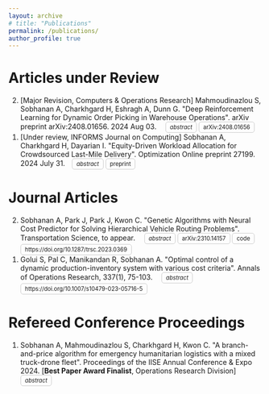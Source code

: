 ```yaml
---
layout: archive
# title: "Publications"
permalink: /publications/
author_profile: true
---
```


<style>
.justified-text {
    text-align: justify;
}
</style>

<!-- {% if site.author.googlescholar %}
  <div class="wordwrap">You can also find my articles on <a href="{{site.author.googlescholar}}">my Google Scholar profile</a>.</div>
{% endif %} -->


<!-- {% include base_path %}

{% for post in site.publications reversed %}
  {% include archive-single.html %}
{% endfor %} -->


# Articles under Review
<ol reversed>
<li> [Major Revision, Computers & Operations Research] Mahmoudinazlou S, Sobhanan A, Charkhgard H, Eshragh A, Dunn G. "Deep Reinforcement Learning for Dynamic Order Picking in Warehouse Operations". arXiv preprint arXiv:2408.01656. 2024 Aug 03. <span style="display: inline-block; width: 10px;"></span>
    <details style="display: inline-block; font-size: 80%;">
    <summary style="display: inline-block; border: 1px solid #ccc; padding: 3px 8px; border-radius: 5px; cursor: pointer;"><em>abstract</em></summary>
    <br>
    <div class="justified-text">
    Order picking is a crucial operation in warehouses that significantly impacts overall efficiency and profitability. This study addresses the dynamic order picking problem, a significant concern in modern warehouse management where real-time adaptation to fluctuating order arrivals and efficient picker routing are crucial. Traditional methods, often assuming fixed order sets, fall short in this dynamic environment. We utilize Deep Reinforcement Learning (DRL) as a solution methodology to handle the inherent uncertainties in customer demands. We focus on a single-block warehouse with an autonomous picking device, eliminating human behavioral factors. Our DRL framework enables the dynamic optimization of picker routes, significantly reducing order throughput times, especially under high order arrival rates. Experiments demonstrate a substantial decrease in order throughput time and unfulfilled orders compared to benchmark algorithms. We further investigate integrating a hyperparameter in the reward function that allows for flexible balancing between distance traveled and order completion time. Finally, we demonstrate the robustness of our DRL model for out-of-sample test instances.
    </div>
    </details>
    <summary style="display: inline-block; border: 1px solid #ccc; padding: 3px 8px; border-radius: 5px; font-size: 80%"> 
    <a href="https://arxiv.org/abs/2408.01656" style="text-decoration: none; color: inherit;">
    arXiv:2408.01656
    </a> 
    </summary>
</li>


<li> [Under review, INFORMS Journal on Computing] Sobhanan A, Charkhgard H, Dayarian I. "Equity-Driven Workload Allocation for Crowdsourced Last-Mile Delivery". Optimization Online preprint 27199. 2024 July 31.<span style="display: inline-block; width: 10px;"></span>
    <details style="display: inline-block; font-size: 80%;">
    <summary style="display: inline-block; border: 1px solid #ccc; padding: 3px 8px; border-radius: 5px; cursor: pointer;"><em>abstract</em></summary>
    <br>
    <div class="justified-text">
    Crowdshipping, a rapidly growing approach in Last-Mile Delivery (LMD), relies on independent crowdworkers for delivery orders. Building a sustainable network of crowdshippers is essential for the survival and growth of such systems, while their participation is primarily motivated by fair pay. Additionally, the financial well-being of crowdworkers is sensitive to fair compensation, especially for those who depend on crowdwork as their main source of income. Therefore, equitable workload allocation and compensation mechanisms in crowdsourcing platforms will benefit both platforms and crowdworkers. We aim to answer several questions gig-economy platforms interested in fair pay may ask: How to measure equity, assess the cost benefits, and manage potential drawbacks? Our main contribution is the proposal of a practical equity-oriented framework tailored to crowdshipping within an LMD environment. This framework draws inspiration from the real-world operations of a group of crowdshipping platforms and operates in real-time. At its core is a bi-objective optimization process that balances equity and cost, aiming to address the study's main research questions. Built on a theoretical foundation, it enables the use of various equity measures and allows us to identify the equity measure that most reliably explores the trade-offs between cost and equity. We show that even a marginal sacrifice in cost efficiency (e.g., 2.5%) can significantly improve equity, potentially up to 39%. We provide actionable recommendations for practitioners, offering insights into selecting equity measures. We demonstrate that significant improvements in pay equity can be achieved with minimal increases in company's operational costs. Our experiments reveal that the best level of equity is achieved when the pool of employed crowdshippers is kept as small as possible. We quantify the loss of high and low-performing crowdshippers as the crowdshipper pool size increases, offering further insights for workforce management.
    </div>
    </details>
    <summary style="display: inline-block; border: 1px solid #ccc; padding: 3px 8px; border-radius: 5px; font-size: 80%"> 
    <a href="https://optimization-online.org/?p=27199" style="text-decoration: none; color: inherit;">
    preprint
    </a> 
    </summary>
</li>

</ol>

# Journal Articles

<ol reversed>

<li> Sobhanan A, Park J, Park J, Kwon C. "Genetic Algorithms with Neural Cost Predictor for Solving Hierarchical Vehicle Routing Problems". Transportation Science, to appear. <span style="display: inline-block; width: 10px;"></span>
    <details style="display: inline-block; font-size: 80%;">
    <summary style="display: inline-block; border: 1px solid #ccc; padding: 3px 8px; border-radius: 5px; cursor: pointer;"><em>abstract</em></summary>
    <br>
    <div class="justified-text">
    When vehicle routing decisions are intertwined with higher-level decisions, the resulting optimization problems pose significant challenges for computation. Examples are the multi-depot vehicle routing problem (MDVRP), where customers are assigned to depots before delivery, and the capacitated location routing problem (CLRP), where the locations of depots should be determined first. A simple and straightforward approach for such hierarchical problems would be to separate the higher-level decisions from the complicated vehicle routing decisions. For each higher-level decision candidate, we may evaluate the underlying vehicle routing problems to assess the candidate. As this approach requires solving vehicle routing problems multiple times, it has been regarded as impractical in most cases. We propose a novel deep-learning-based approach called Genetic Algorithm with Neural Cost Predictor (GANCP) to tackle the challenge and simplify algorithm developments. For each higher-level decision candidate, we predict the objective function values of the underlying vehicle routing problems using a pre-trained graph neural network without actually solving the routing problems. In particular, our proposed neural network learns the objective values of the HGS-CVRP open-source package that solves capacitated vehicle routing problems. Our numerical experiments show that this simplified approach is effective and efficient in generating high-quality solutions for both MDVRP and CLRP and has the potential to expedite algorithm developments for complicated hierarchical problems. We provide computational results evaluated in the standard benchmark instances used in the literature.
    </div>
    </details>
    <summary style="display: inline-block; border: 1px solid #ccc; padding: 3px 8px; border-radius: 5px; font-size: 80%"> 
    <a href="https://arxiv.org/abs/2310.14157" style="text-decoration: none; color: inherit;">
    arXiv:2310.14157
    </a> 
    </summary>
    <summary style="display: inline-block; border: 1px solid #ccc; padding: 3px 8px; border-radius: 5px; font-size: 80%"> 
    <a href="https://github.com/abhaysobhanan/GANCP" style="text-decoration: none; color: inherit;">
    code
    </a> 
    </summary>
    <summary style="display: inline-block; border: 1px solid #ccc; padding: 3px 8px; border-radius: 5px; font-size: 80%"> 
    <a href="https://doi.org/10.1287/trsc.2023.0369" style="text-decoration: none; color: inherit;">
    https://doi.org/10.1287/trsc.2023.0369
    </a> 
    </summary>
</li>


<li> Golui S, Pal C, Manikandan R, Sobhanan A. "Optimal control of a dynamic production-inventory system with various cost criteria". Annals of Operations Research, 337(1), 75-103. <span style="display: inline-block; width: 10px;"></span>
    <details style="display: inline-block; font-size: 80%;">
    <summary style="display: inline-block; border: 1px solid #ccc; padding: 3px 8px; border-radius: 5px; cursor: pointer;"><em>abstract</em></summary>
    <br>
    <div class="justified-text">
    In this article, we investigate the dynamic control problem of a production-inventory system. Here, demands arrive at the production unit according to a Poisson process and are processed in an FCFS manner. The processing time of the customer’s demand is exponentially distributed. Production manufacturers produce items on a make-to-order basis to meet customer demands. The production is run until the inventory level becomes sufficiently large. We assume that the production time of an item follows an exponential distribution and that the amount of time for the produced item to reach the retail shop is negligible. In addition, we assume that no new customer joins the queue when there is void inventory. Moreover, when a customer is waiting in an infinite FIFO queue for service, he/she does not leave the queue even if the inventory is exhausted. This yields an explicit product-form solution for the steady-state probability vector of the system. The optimal policy that minimizes the discounted/average/pathwise average total cost per production is derived using a Markov decision process approach. We find an optimal policy using value/policy iteration algorithms. Numerical examples are discussed to verify the proposed algorithms.
    </div>
    </details>
    <summary style="display: inline-block; border: 1px solid #ccc; padding: 3px 8px; border-radius: 5px; font-size: 80%"> 
    <a href="https://doi.org/10.1007/s10479-023-05716-5" style="text-decoration: none; color: inherit;">
    https://doi.org/10.1007/s10479-023-05716-5
    </a> 
    </summary>
</li>

</ol>


# Refereed Conference Proceedings
<ol reversed>

<li> Sobhanan A, Mahmoudinazlou S, Charkhgard H, Kwon C. "A branch-and-price algorithm for emergency humanitarian logistics with a mixed truck-drone fleet". Proceedings of the IISE Annual Conference & Expo 2024. [<b>Best Paper Award Finalist</b>, Operations Research Division] <span style="display: inline-block; width: 10px;"></span>
    <details style="display: inline-block; font-size: 80%;">
    <summary style="display: inline-block; border: 1px solid #ccc; padding: 3px 8px; border-radius: 5px; cursor: pointer;"><em>abstract</em></summary>
    <br>
    <div class="justified-text">
    Humanitarian aid distribution often prioritizes rapid relief operations or emergency services under time constraints, as opposed to commercial transportation problems, where the primary objective is to minimize operational costs. 
    Drones can offer immense potential to achieve this goal by leveraging their aerial mobility. 
    Specifically, drones can surpass ground transportation and navigate directly through disrupted or inaccessible roads, ensuring the quickest path to deliver aid where the ground vehicle may face obstacles. 
    However, drones have limitations in terms of flying range and load capacity. To effectively provide time-sensitive emergency services, combining a ground vehicle with one or more aerial vehicles enhances coverage. 
    Our approach integrates a truck as a mobile depot for multiple drones, where a drone battery is replenished on landing after a flight, and the fleet operates in tandem to serve the locations visited. 
    We formulate a mixed-integer linear programming (MILP) model to maximize the weighted sum of locations served by this mixed truck-drone fleet under time constraints. 
    We further develop a branch-and-price algorithm to solve this problem, where the pricing subproblem is solved using dynamic programming recursions with dominance rules. 
    Our results demonstrate the computational superiority of this method compared to a commercial optimization solver and its potential for expediting aid distribution during an emergency.
    </div>
</li>

</ol>